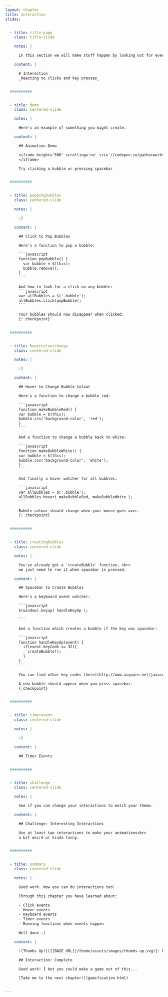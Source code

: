 ```yaml
---
layout: chapter
title: Interaction
slides:


  - title: title-page
    class: title-slide

    notes: |

      In this section we will make stuff happen by looking out for events.

    content: |

      # Interaction
      _Reacting to clicks and key presses_


  ##########


  - title: demo
    class: centered-slide

    notes: |

      Here's an example of something you might create.

    content: |

      ## Animation Demo

      <iframe height='500' scrolling='no' src='//codepen.io/gatherworkshops/embed/KdNmLe/?height=500&theme-id=16068&default-tab=result' frameborder='no' allowtransparency='true' allowfullscreen='true' style='width: 100%;'>See the Pen <a href='http://codepen.io/gatherworkshops/pen/KdNmLe/'>Animated Bubble Art</a> by Gather Workshops (<a href='http://codepen.io/gatherworkshops'>@gatherworkshops</a>) on <a href='http://codepen.io'>CodePen</a>.
      </iframe>

      Try clicking a bubble or pressing spacebar


  ##########


  - title: poppingbubbles
    class: centered-slide

    notes: |

      :)

    content: |

      ## Click to Pop Bubbles

      Here's a function to pop a bubble:

      ```javascript
      function popBubble() {
        var bubble = $(this);
        bubble.remove();
      }
      ```

      And how to look for a click on any bubble:
      ```javascript
      var allBubbles = $('.bubble');
      allBubbles.click(popBubble);
      ```

      Your bubbles should now disappear when clicked.
      {:.checkpoint}


  ##########


  - title: hovercolourchange
    class: centered-slide

    notes: |

      :)

    content: |

      ## Hover to Change Bubble Colour

      Here's a function to change a bubble red:

      ```javascript
      function makeBubbleRed() {
      var bubble = $(this);
      bubble.css('background-color', 'red');
      }
      ```

      And a function to change a bubble back to white:

      ```javascript
      function makeBubbleWhite() {
      var bubble = $(this);
      bubble.css('background-color', 'white');
      }
      ```

      And finally a hover watcher for all bubbles:

      ```javascript
      var allBubbles = $('.bubble');
      allBubbles.hover( makeBubbleRed, makeBubbleWhite );
      ```

      Bubble colour should change when your mouse goes over.
      {:.checkpoint}


  ##########


  - title: creatingbubbles
    class: centered-slide

    notes: |

      You've already got a `createBubble` function, <br>
      we just need to run it when spacebar is pressed.

    content: |

      ## Spacebar to Create Bubbles

      Here's a keyboard event watcher:

      ```javascript
      $(window).keyup( handleKeyUp );

      ```

      And a function which creates a bubble if the key was spacebar:

      ```javascript
      function handleKeyUp(event) {
        if(event.keyCode == 32){
          createBubble();
        }
      }
      ```

      You can find other key codes [here](http://www.asquare.net/javascript/tests/KeyCode.html)

      A new bubble should appear when you press spacebar.
      {:checkpoint}


  ##########


  - title: timerevent
    class: centered-slide

    notes: |

      :)

    content: |

      ## Timer Events


  ##########


  - title: challenge
    class: centered-slide

    notes: |

      See if you can change your interactions to match your theme.

    content: |

      ## Challenge: Interesting Interactions

      Use at least two interactions to make your animations<br>
      a bit weird or kinda funny.


  ##########


  - title: summary
    class: centered-slide

    notes: |

      Good work. Now you can do interactions too!

      Through this chapter you have learned about:

      - Click events
      - Hover events
      - Keyboard events
      - Timer events
      - Running functions when events happen

      Well done :)

    content: |

      ![Thumbs Up!]([[BASE_URL]]/theme/assets/images/thumbs-up.svg){: height="200" }

      ## Interaction: Complete

      Good work! I bet you could make a game out of this...

      [Take me to the next chapter!](gamification.html)


---
```

